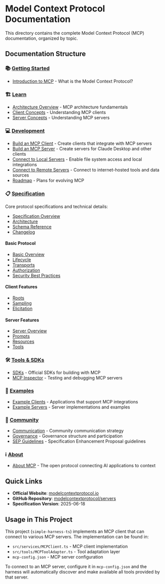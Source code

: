 # Model Context Protocol Documentation

This directory contains the complete Model Context Protocol (MCP) documentation, organized by topic.

## Documentation Structure

### 📚 [Getting Started](./getting-started/)
- [Introduction to MCP](./getting-started/intro.md) - What is the Model Context Protocol?

### 🏗️ [Learn](./learn/)
- [Architecture Overview](./learn/architecture.md) - MCP architecture fundamentals
- [Client Concepts](./learn/client-concepts.md) - Understanding MCP clients
- [Server Concepts](./learn/server-concepts.md) - Understanding MCP servers

### 💻 [Development](./development/)
- [Build an MCP Client](./development/build-client.md) - Create clients that integrate with MCP servers
- [Build an MCP Server](./development/build-server.md) - Create servers for Claude Desktop and other clients
- [Connect to Local Servers](./development/connect-local-servers.md) - Enable file system access and local integrations
- [Connect to Remote Servers](./development/connect-remote-servers.md) - Connect to internet-hosted tools and data sources
- [Roadmap](./development/roadmap.md) - Plans for evolving MCP

### 📋 [Specification](./specification/)
Core protocol specifications and technical details:
- [Specification Overview](./specification/index.md)
- [Architecture](./specification/architecture.md)
- [Schema Reference](./specification/schema.md)
- [Changelog](./specification/changelog.md)

#### Basic Protocol
- [Basic Overview](./specification/basic-overview.md)
- [Lifecycle](./specification/lifecycle.md)
- [Transports](./specification/transports.md)
- [Authorization](./specification/authorization.md)
- [Security Best Practices](./specification/security-best-practices.md)

#### Client Features
- [Roots](./specification/client-roots.md)
- [Sampling](./specification/client-sampling.md)
- [Elicitation](./specification/client-elicitation.md)

#### Server Features
- [Server Overview](./specification/server-overview.md)
- [Prompts](./specification/server-prompts.md)
- [Resources](./specification/server-resources.md)
- [Tools](./specification/server-tools.md)

### 🛠️ [Tools & SDKs](./tools/)
- [SDKs](./tools/sdk.md) - Official SDKs for building with MCP
- [MCP Inspector](./tools/inspector.md) - Testing and debugging MCP servers

### 📖 [Examples](./examples/)
- [Example Clients](./examples/clients.md) - Applications that support MCP integrations
- [Example Servers](./examples/examples.md) - Server implementations and examples

### 👥 [Community](./community/)
- [Communication](./community/communication.md) - Community communication strategy
- [Governance](./community/governance.md) - Governance structure and participation
- [SEP Guidelines](./community/sep-guidelines.md) - Specification Enhancement Proposal guidelines

### ℹ️ [About](./about/)
- [About MCP](./about/index.md) - The open protocol connecting AI applications to context

## Quick Links

- **Official Website**: [modelcontextprotocol.io](https://modelcontextprotocol.io)
- **GitHub Repository**: [modelcontextprotocol/servers](https://github.com/modelcontextprotocol/servers)
- **Specification Version**: 2025-06-18

## Usage in This Project

This project (`simple-harness-ts`) implements an MCP client that can connect to various MCP servers. The implementation can be found in:
- `src/services/MCPClient.ts` - MCP client implementation
- `src/tools/MCPToolAdapter.ts` - Tool adaptation layer
- `mcp-config.json` - MCP server configuration

To connect to an MCP server, configure it in `mcp-config.json` and the harness will automatically discover and make available all tools provided by that server.